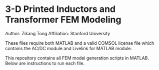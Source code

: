 # 3-D Printed Inductors and Transformer FEM Modeling

Author: Zikang Tong
Affiliation: Stanford University

These files require both MATLAB and a valid COMSOL license file which contains the AC/DC module and Livelink for MATLAB module.

This repository contains all FEM model generation scripts in MATLAB. Below are instructions to run each file.
